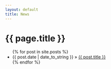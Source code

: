 ```yaml
---
layout: default
title: News
---
```



<h1>{{ page.title }}</h1>

<ul class="posts">
{% for post in site.posts %}
<li><span>{{ post.date | date_to_string }}</span> » <a href="{{ post.url }}" title="{{ post.title }}">{{ post.title }}</a></li>
{% endfor %}
</ul>



